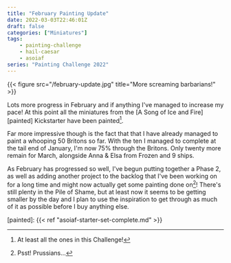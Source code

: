```yaml
---
title: "February Painting Update"
date: 2022-03-03T22:46:01Z
draft: false
categories: ["Miniatures"]
tags:
    - painting-challenge
    - hail-caesar
    - asoiaf
series: "Painting Challenge 2022"
---
```


{{< figure src="/february-update.jpg" title="More screaming barbarians!" >}}

Lots more progress in February and if anything I've managed to increase my pace! At this point all the miniatures from the [A Song of Ice and Fire][painted] Kickstarter have been painted[^challenge].

Far more impressive though is the fact that that I have already managed to paint a whooping 50 Britons so far. With the ten I managed to complete at the tail end of January, I'm now 75% through the Britons. Only twenty more remain for March, alongside Anna & Elsa from Frozen and 9 ships.

As February has progressed so well, I've begun putting together a Phase 2, as well as adding another project to the backlog that I've been working on for a long time and might now actually get some painting done on[^prussians]! There's still plenty in the Pile of Shame, but at least now it seems to be getting smaller by the day and I plan to use the inspiration to get through as much of it as possible before I buy anything else.

[painted]: {{< ref "asoiaf-starter-set-complete.md" >}}

[^challenge]: At least all the ones in this Challenge!
[^prussians]: Psst! Prussians...
